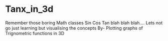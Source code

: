 # Tanx_in_3d
Remember those boring Math classes Sin Cos Tan blah blah blah....
Lets not go just learning but visualising the concepts 
By-
Plotting graphs of Trignometric functions in 3D
